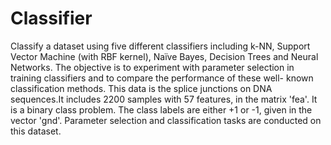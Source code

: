 # Classifier
Classify a dataset using five different classifiers including k-NN, Support Vector Machine (with RBF kernel), Naïve Bayes, Decision Trees and Neural Networks. The objective is to experiment with parameter selection in training classifiers and to compare the performance of these well- known classification methods. 
This data is the splice junctions on DNA sequences.It includes 2200 samples with 57 features, in the matrix 'fea'. It is a binary class problem. The class labels are either +1 or -1, given in the vector 'gnd'. Parameter selection and classification tasks are conducted on this dataset.
